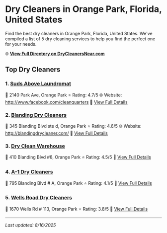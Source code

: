 # Dry Cleaners in Orange Park, Florida, United States

Find the best dry cleaners in Orange Park, Florida, United States. We've compiled a list of 5 dry cleaning services to help you find the perfect one for your needs.

🌐 **[View Full Directory on DryCleanersNear.com](https://drycleanersnear.com/city/US/Florida/Orange%20Park)**

## Top Dry Cleaners

### 1. [Suds Above Laundromat](https://drycleanersnear.com/dryCleaner/687c4e2ac1c8e3af4d07fef5/suds-above-laundromat)
📍 2140 Park Ave, Orange Park
⭐ Rating: 4.7/5
🌐 Website: http://www.facebook.com/cleanquarters
🔗 [View Full Details](https://drycleanersnear.com/dryCleaner/687c4e2ac1c8e3af4d07fef5/suds-above-laundromat)

### 2. [Blanding Dry Cleaners](https://drycleanersnear.com/dryCleaner/687c4df1c1c8e3af4d07fd46/blanding-dry-cleaners)
📍 345 Blanding Blvd ste d, Orange Park
⭐ Rating: 4.6/5
🌐 Website: http://blandingdrycleaner.com/
🔗 [View Full Details](https://drycleanersnear.com/dryCleaner/687c4df1c1c8e3af4d07fd46/blanding-dry-cleaners)

### 3. [Dry Clean Warehouse](https://drycleanersnear.com/dryCleaner/687c4e2ec1c8e3af4d07ff16/dry-clean-warehouse)
📍 410 Blanding Blvd #8, Orange Park
⭐ Rating: 4.5/5
🔗 [View Full Details](https://drycleanersnear.com/dryCleaner/687c4e2ec1c8e3af4d07ff16/dry-clean-warehouse)

### 4. [A-1 Dry Cleaners](https://drycleanersnear.com/dryCleaner/687c4dbcc1c8e3af4d07fb9e/a-1-dry-cleaners)
📍 795 Blanding Blvd # A, Orange Park
⭐ Rating: 4.1/5
🔗 [View Full Details](https://drycleanersnear.com/dryCleaner/687c4dbcc1c8e3af4d07fb9e/a-1-dry-cleaners)

### 5. [Wells Road Dry Cleaners](https://drycleanersnear.com/dryCleaner/687c4e4ac1c8e3af4d07ffea/wells-road-dry-cleaners)
📍 1670 Wells Rd # 113, Orange Park
⭐ Rating: 3.8/5
🔗 [View Full Details](https://drycleanersnear.com/dryCleaner/687c4e4ac1c8e3af4d07ffea/wells-road-dry-cleaners)


---

*Last updated: 8/16/2025*
